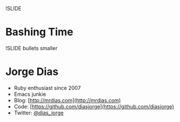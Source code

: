 !SLIDE

# Bashing Time #

!SLIDE bullets smaller
# Jorge Dias #

* Ruby enthusiast since 2007
* Emacs junkie
* Blog: [http://mrdias.com](http://mrdias.com)
* Code: [https://github.com/diasjorge](https://github.com/diasjorge)
* Twitter: [@dias_jorge](http://twitter.com/dias_jorge)
